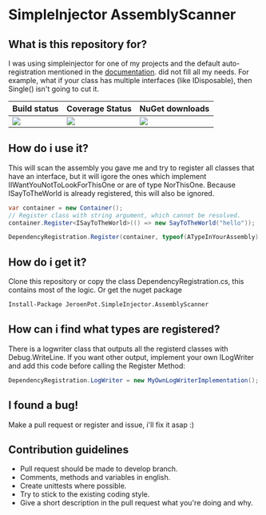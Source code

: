 SimpleInjector AssemblyScanner
===================

What is this repository for?
-------------
I was using simpleinjector for one of my projects and the default auto-registration mentioned in the [documentation](https://simpleinjector.readthedocs.org/en/latest/advanced.html#batch-registration).  did not fill all my needs. For example, what if your class has multiple interfaces (like IDisposable), then Single() isn't going to cut it.

Build status| Coverage Status| NuGet downloads
----------- | -------------- | ---------------
[![](https://ci.appveyor.com/api/projects/status/080nvsbtt264y6bf?svg=true)](https://ci.appveyor.com/project/jeroenpot/simpleinjector-assemblyscanner)|[![](https://coveralls.io/repos/jeroenpot/SimpleInjector-AssemblyScanner/badge.svg?branch=master&service=github)](https://coveralls.io/github/jeroenpot/SimpleInjector-AssemblyScanner?branch=master)|[![](https://img.shields.io/nuget/dt/Simpleinjector.AssemblyScanner.svg)](https://www.nuget.org/packages/SimpleInjector.AssemblyScanner/)


How do i use it?
-------------
This will scan the assembly you gave me and try to register all classes that have an interface, but it will igore the ones which implement IIWantYouNotToLookForThisOne or are of type NorThisOne. Because ISayToTheWorld is already registered, this will also be ignored.

```C#
var container = new Container();
// Register class with string argument, which cannot be resolved.
container.Register<ISayToTheWorld>(() => new SayToTheWorld("hello"));

DependencyRegistration.Register(container, typeof(ATypeInYourAssembly).Assembly, typeof(IIWantYouNotToLookForThisOne), typeof(NorThisOne));
```

How do i get it?
-------------
Clone this repository or copy the class DependencyRegistration.cs, this contains most of the logic.
Or get the nuget package
```sh
Install-Package JeroenPot.SimpleInjector.AssemblyScanner
```

How can i find what types are registered?
-------------

There is a logwriter class that outputs all the registerd classes with Debug.WriteLine. If you want other output, implement your own ILogWriter and add this code before calling the Register Method:

```C#
DependencyRegistration.LogWriter = new MyOwnLogWriterImplementation();
```

I found a bug!
-------------
Make a pull request or register and issue, i'll fix it asap :)

Contribution guidelines
-------------
* Pull request should be made to develop branch.
* Comments, methods and variables in english.
* Create unittests where possible.
* Try to stick to the existing coding style.
* Give a short description in the pull request what you're doing and why.

